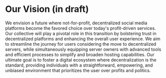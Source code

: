 # Our Vision (in draft)

We envision a future where not-for-profit, decentralized social media platforms become the favored choice over today's profit-driven services. Our collective will play a pivotal role in this transition by bolstering trust in decentralized platforms and enhancing the overall user experience. We aim to streamline the journey for users considering the move to decentralized servers, while simultaneously equipping server owners with advanced tools and efficient processes to simplify and broaden hosting capabilities. Our ultimate goal is to foster a digital ecosystem where decentralization is the standard, providing individuals with a straightforward, empowering, and unbiased environment that prioritizes the user over profits and politics.
